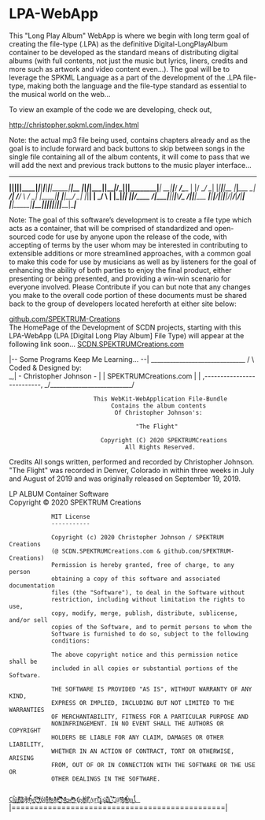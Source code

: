 # LPA-WebApp
This "Long Play Album" WebApp is where we begin with long term goal of 
creating the file-type (.LPA) as the definitive Digital-LongPlayAlbum 
container to be developed as the standard means of distributing digital 
albums (with full contents, not just the music but lyrics, liners, 
credits and more such as artwork and video content even...).  The goal 
will be to leverage the SPKML Language as a part of the development of
the .LPA file-type, making both the language and the file-type standard
as essential to the musical world on the web...

To view an example of the code we are developing, check out, 

http://christopher.spkml.com/index.html

Note: the actual mp3 file being used, contains chapters already and as the
goal is to include forward and back buttons to skip between songs in the single
file containing all of the album contents, it will come to pass that we will add
the next and previous track buttons to the music player interface...



 ________________________________________________________________________
 __|____|____|____|____|____|_____|___|_____|_____|____|___|_____|____|__
 ___|____|_____|___|_____|____|_____|___/\_____|____|____|________|____|_
 __|____|___/   _____/\_______  \|    |/  \__/     \__|   |_|____|____|__
 _|____|____\___    \__|     ___/|       /__/  \ /  \_|   |_____|____|___
 ___|____|__/        \_|    |_|__|    |  \_/    \    \|   |_|_____|____|_
 |____|____/_______  /_|____|__|_|____|___\\____/\_  /|_______\|____|____
 ___|____|____|____\/____|____|____|___|_\/___|____\/___|____\/___|____|_
 _|____|_____|____|_____|___|_______|_|______|__|______|__|_____|____|___
        
 Note: The goal of this software’s development is to create a
  file type which acts as a container, that will be comprised of
  standardized and open-sourced code for use by anyone upon the
  release of the code, with accepting of terms by the user whom 
  may be interested in contributing to extensible additions or 
  more streamlined approaches, with a common goal to make this 
  code for use by musicians as well as by listeners for the goal
  of enhancing the ability of both parties to enjoy the final
  product, either presenting or being presented, and providing 
  a win-win scenario for everyone involved.  Please Contribute
  if you can but note that any changes you make to the overall
  code portion of these documents must be shared back to the 
  group of developers located hereforth at either site below:
  
<a href="http://github.com/SPEKTRUM-Creations">github.com/SPEKTRUM-Creations</a>  
     The HomePage of the Development of SCDN projects, starting with this LPA-WebApp (LPA [Digital Long Play Album] File Type) will appear at the following link soon... 
     <a href="http://SCDN.SPEKTRUMCreations.com">SCDN.SPEKTRUMCreations.com</a>

|--  Some Programs Keep Me Learning...  --|
                              ______________________________
                             / \   Coded & Designed by:     \
                             \_,|  - Christopher Johnson -  |
                                |    SPEKTRUMCreations.com  |
                                |  ,--------------------------,
                                \_/__________________________/
                       
                            This WebKit-WebApplication File-Bundle
                                 Contains the album contents
                                  Of Christopher Johnson's:
 
                                        "The Flight"

                              Copyright (C) 2020 SPEKTRUMCreations
                                     All Rights Reserved.

Credits
All songs written, performed and recorded by Christopher Johnson.  "The Flight" was recorded in Denver, Colorado in within three weeks in July and August of 2019 and was originally released on September 19, 2019.
      
LP ALBUM Container Software<br />Copyright © 2020 SPEKTRUM Creations

                MIT License
                -----------

                Copyright (c) 2020 Christopher Johnson / SPEKTRUM Creations 
                (@ SCDN.SPEKTRUMCreations.com & github.com/SPEKTRUM-Creations)
                Permission is hereby granted, free of charge, to any person
                obtaining a copy of this software and associated documentation
                files (the "Software"), to deal in the Software without
                restriction, including without limitation the rights to use,
                copy, modify, merge, publish, distribute, sublicense, and/or sell
                copies of the Software, and to permit persons to whom the
                Software is furnished to do so, subject to the following
                conditions:

                The above copyright notice and this permission notice shall be
                included in all copies or substantial portions of the Software.

                THE SOFTWARE IS PROVIDED "AS IS", WITHOUT WARRANTY OF ANY KIND,
                EXPRESS OR IMPLIED, INCLUDING BUT NOT LIMITED TO THE WARRANTIES
                OF MERCHANTABILITY, FITNESS FOR A PARTICULAR PURPOSE AND
                NONINFRINGEMENT. IN NO EVENT SHALL THE AUTHORS OR COPYRIGHT
                HOLDERS BE LIABLE FOR ANY CLAIM, DAMAGES OR OTHER LIABILITY,
                WHETHER IN AN ACTION OF CONTRACT, TORT OR OTHERWISE, ARISING
                FROM, OUT OF OR IN CONNECTION WITH THE SOFTWARE OR THE USE OR
                OTHER DEALINGS IN THE SOFTWARE.
<code><a href="mailto:cj@spkml.com?subject=SCDN-Contact_GitHubEmail">
                Ch̥̳͍̭̆̔̈ͅr̟̘̭̺͔̀i͍̼͉̼̯ͤ̓ͤ̐̚s̞̟͚͂̇t̙͓̞̝̽̏ͬo̼ͫ̇̚pͫ̇h̩̙̾̀̆e̙̖̳̣̳͛̐͐r̞̞͆͗ ͎̯͇̻̎̽ͫͬͅJ͓̙̜̄ͬôh̼͈̦̮͆ͤ̒̓͋ṋ̭ͫ͂ͭ̐s̠͇̝̮ͯo̙̦ͣ̍͌̔̋ͅnͦͦͪ͛ͤ,͚̱̼̖͗͋ͦ̍͋ ̹̮͖̣͌̂͐͂̚N͇̯͕͔̑ͩ͗̊ͅe͚͎̪w̻̰̠̹̫ͧͣ͌̓ͧ ͇̒̌ͦ̊M̫̰͚̐e̻͈d̹͙̭͈̰ͮ̈́͑ͦi͎̯̲̾́ͭa͌̄͆ͤ ̘̗̣͉̓A̱̠͔ͨr̰t̎͒̋̀i̪̞̻ṣ̬͈̞͕̄ạ͉̱̫̪̌͆͒n͇͚̣̘̈ ̮̼̦́͒̀-̪̂͋̽̓ ̟͓̣̂@͔̌̓̓ͣs̗̙͖͂̋ͦ͂͛ͅp̥ͦ̓̔ͫͩk̤̹̳̰̂́ͧ͗m͇̺l̔̓
</a></code>  
                |===============================================|
